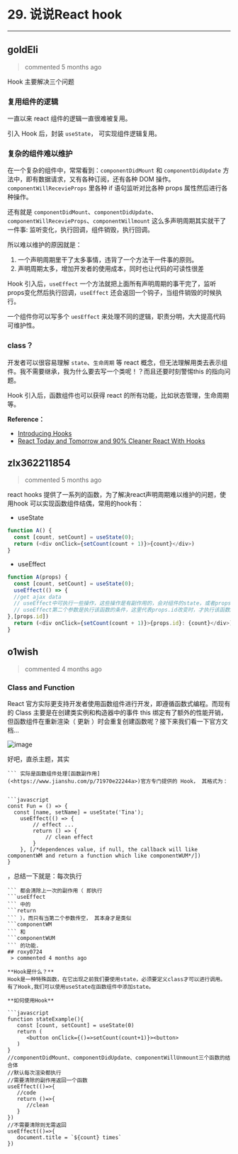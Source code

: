 
 # 29. 说说React hook 
  
 ***
## goldEli 
 > commented 5 months ago 

Hook 主要解决三个问题

### 复用组件的逻辑

一直以来 react 组件的逻辑一直很难被复用。

引入 Hook 后，封装 `useState`， 可实现组件逻辑复用。

### 复杂的组件难以维护

在一个复杂的组件中，常常看到：`componentDidMount` 和 `componentDidUpdate` 方法中，即有数据请求，又有各种订阅，还有各种 DOM 操作。`componentWillRecevieProps` 里各种 if 语句监听对比各种 props 属性然后进行各种操作。

还有就是 `componentDidMount`、`componentDidUpdate`、`componentWillRecevieProps`、`componentWillmount` 这么多声明周期其实就干了一件事: 监听变化，执行回调，组件销毁，执行回调。

所以难以维护的原因就是：

1. 一个声明周期里干了太多事情，违背了一个方法干一件事的原则。
2. 声明周期太多，增加开发者的使用成本，同时也让代码的可读性很差

Hook 引入后，`useEffect` 一个方法就把上面所有声明周期的事干完了，监听props变化然后执行回调，`useEffect` 还会返回一个钩子，当组件销毁的时候执行。

一个组件你可以写多个 `uesEffect` 来处理不同的逻辑，职责分明，大大提高代码可维护性。


### class？

开发者可以很容易理解 `state`、`生命周期` 等 react 概念，但无法理解用类去表示组件。我不需要继承，我为什么要去写一个类呢！？而且还要时刻警惕this 的指向问题。

Hook 引入后，函数组件也可以获得 react 的所有功能，比如状态管理，生命周期等。

**Reference：**
* [Introducing Hooks](https://reactjs.org/)
* [React Today and Tomorrow and 90% Cleaner React With Hooks](https://www.youtube.com/watch?v=dpw9EHDh2bM&t=221s)
## zlx362211854 
 > commented 5 months ago 

react hooks 提供了一系列的函数，为了解决react声明周期难以维护的问题，使用hook 可以实现函数组件结偶，常用的hook有：
* useState

```javascript
function A() {
  const [count, setCount] = useState(0);
  return (<div onClick={setCount(count + 1)}>{count}</div>)
}

```
* useEffect

```javascript
function A(props) {
  const [count, setCount] = useState(0);
  useEffect(() => {
  //get ajax data
  // useEffect中可执行一些操作，这些操作是有副作用的，会对组件的state，或者props产生影响。
  // useEffect第二个参数是执行该函数的条件，这里代表props.id改变时，才执行该函数。
},[props.id])
  return (<div onClick={setCount(count + 1)}>{props.id}: {count}</div>)
}

```
## o1wish 
 > commented 4 months ago 

### Class and Function



React 官方实际更支持开发者使用函数组件进行开发，即遵循函数式编程。而现有的 Class 主要是在创建类实例和构造器中的事件 this 绑定有了额外的性能开销，但函数组件在重新渲染（ 更新 ）时会重复创建函数呢？接下来我们看一下官方文档...

![image](https://user-images.githubusercontent.com/43943810/64595614-e0db8d80-d3e4-11e9-8314-db4d5e32f642.png)

好吧，直杀主题，其实 
```useEffect
``` 实际是函数组件处理[函数副作用](<https://www.jianshu.com/p/71970e22244a>)官方专门提供的 Hook， 其格式为：


```javascript
const Fun = () => {
  const [name, setName] = useState('Tina');
    useEffect(() => {
        // effect ...
        return () => {
            // clean effect
        }
    }, [/*dependences value, if null, the callback will like componentWM and return a function which like componentWUM*/])  
}

```

，总结一下就是：每次执行 
```useEffect
``` 都会清除上一次的副作用（ 即执行 
```useEffect
``` 中的 
```return
``` ），而只有当第二个参数传空， 其本身才是类似 
```componentWM
``` 和 
```componentWUM
``` 的功能.
## roxy0724 
 > commented 4 months ago 

**Hook是什么？**
Hook是一种特殊函数，在它出现之前我们要使用state，必须要定义class才可以进行调用。有了Hook,我们可以使用useState在函数组件中添加state。

**如何使用Hook**

```javascript
function stateExample(){
   const [count, setCount] = useState(0)
   return (
      <button onClick={()=>setCount(count+1)}><button>
   )
}
//componentDidMount、componentDidUpdate、componentWillUnmount三个函数的结合体
//默认每次渲染都执行
//需要清除的副作用返回一个函数
useEffect(()=>{
   //code
   return ()=>{
      //clean
   }
})
//不需要清除则无需返回
useEffect(()=>{
   document.title = `${count} times`
})

```